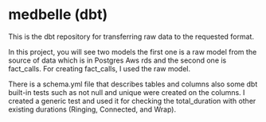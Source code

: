 # medbelle (dbt)

This is the dbt repository for transferring raw data to the requested format.

In this project, you will see two models the first one is a raw model from the source of data which is in Postgres Aws rds and the second one is fact_calls. For creating fact_calls, I used the raw model.

There is a schema.yml file that describes tables and columns also some dbt built-in tests such as not null and unique were created on the columns. I created a generic test and used it for checking the total_duration with other existing durations (Ringing, Connected, and Wrap).
